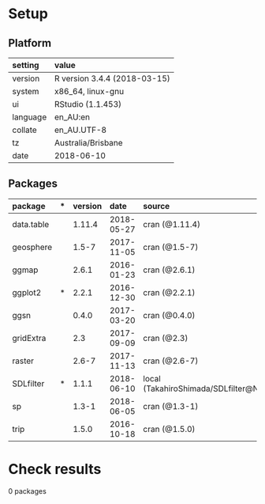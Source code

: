 # Setup

## Platform

|setting  |value                        |
|:--------|:----------------------------|
|version  |R version 3.4.4 (2018-03-15) |
|system   |x86_64, linux-gnu            |
|ui       |RStudio (1.1.453)            |
|language |en_AU:en                     |
|collate  |en_AU.UTF-8                  |
|tz       |Australia/Brisbane           |
|date     |2018-06-10                   |

## Packages

|package    |*  |version |date       |source                               |
|:----------|:--|:-------|:----------|:------------------------------------|
|data.table |   |1.11.4  |2018-05-27 |cran (@1.11.4)                       |
|geosphere  |   |1.5-7   |2017-11-05 |cran (@1.5-7)                        |
|ggmap      |   |2.6.1   |2016-01-23 |cran (@2.6.1)                        |
|ggplot2    |*  |2.2.1   |2016-12-30 |cran (@2.2.1)                        |
|ggsn       |   |0.4.0   |2017-03-20 |cran (@0.4.0)                        |
|gridExtra  |   |2.3     |2017-09-09 |cran (@2.3)                          |
|raster     |   |2.6-7   |2017-11-13 |cran (@2.6-7)                        |
|SDLfilter  |*  |1.1.1   |2018-06-10 |local (TakahiroShimada/SDLfilter@NA) |
|sp         |   |1.3-1   |2018-06-05 |cran (@1.3-1)                        |
|trip       |   |1.5.0   |2016-10-18 |cran (@1.5.0)                        |

# Check results

0 packages




